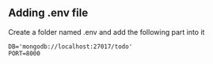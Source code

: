 ## Adding .env file

Create a folder named .env and add the following part into it
```
DB='mongodb://localhost:27017/todo'
PORT=8000
```